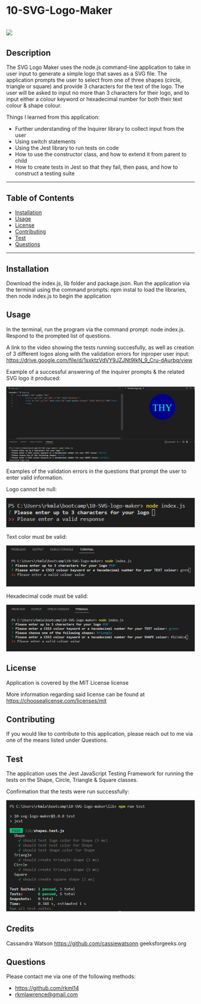 # 10-SVG-Logo-Maker
  ![](https://img.shields.io/badge/license-mit-blue) 
 ------------------
  ## Description

  The SVG Logo Maker uses the node.js command-line application to take in user input to generate a simple logo that saves as a SVG file.  The application prompts the user to select from one of three shapes (circle, triangle or square) and provide 3 characters for the text of the logo.   The user will be asked to input no more than 3 characters for their logo, and to input either a colour keyword or hexadecimal number for both their text colour & shape colour.  

Things I learned from this application:
* Further understanding of the Inquirer library to collect input from the user
* Using switch statements
* Using the Jest library to run tests on code
* How to use the constructor class, and how to extend it from parent to child
* How to create tests in Jest so that they fail, then pass, and how to construct a testing suite


------------------
## Table of Contents 

  - [Installation](#installation)
  - [Usage](#usage)
  - [License](#license)
  - [Contributing](#contributing)
  - [Test](#test)
  - [Questions](#questions)

  ------------------


  ## Installation

  Download the index.js, lib folder and package.json.  Run the application via the terminal using the command prompts: npm instal to load the libraries, then node index.js to begin the application


  ## Usage

  In the terminal, run the program via the command prompt: node index.js.  Respond to the prompted list of questions.

A link to the video showing the tests running succesfully, as well as creation of 3 different logos along with the validation errors for inproper user input: https://drive.google.com/file/d/1sxktzVdVY9JZJNt9IkN_9_Cru-dAurbq/view


Example of a successful answering of the inquirer prompts & the related SVG logo it produced:

![answered-questions-and-the-created-logo-to-the-questions](./images/creation-of-svg-logo.png)


Examples of the validation errors in the questions that prompt the user to enter valid information.

Logo cannot be null:

![logo-cannot-be-null ](./images/require-valid-logo.png)

Text color must be valid:

![text-colour-must-be-valid](./images/require-valid-colour.png)

Hexadecimal code must be valid:

![shape-colour-must-be-valid-hexadecimal-code](./images/require-valid-color-shape.png)

  ## License

  Application is covered by the MIT License license 

  More information regarding said license can be found at https://choosealicense.com/licenses/mit
 

  ## Contributing 
  If you would like to contribute to this application, please reach out to me via one of the means listed under Questions.
  



  ## Test
The application uses the Jest JavaScript Testing Framework for running the tests on the Shape, Circle, Triangle & Square classes. 

Confirmation that the tests were run successfully:

![confirmation-that-the-tests-were-successful](./images/test_success.png)




  ## Credits

Cassandra Watson https://github.com/cassiewatsonn 
geeksforgeeks.org 
  

## Questions
   Please contact me via one of the following methods: 
   
   * https://github.com/rkml14
   * rkmlawrence@gmail.com
